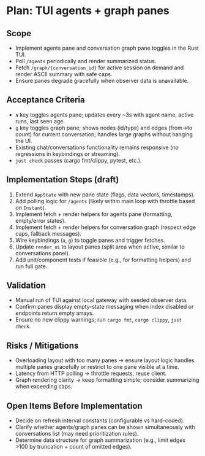 # Plan: TUI agents + graph panes

## Scope
- Implement agents pane and conversation graph pane toggles in the Rust TUI.
- Poll `/agents` periodically and render summarized status.
- Fetch `/graph/{conversation_id}` for active session on demand and render ASCII summary with safe caps.
- Ensure panes degrade gracefully when observer data is unavailable.

## Acceptance Criteria
- `a` key toggles agents pane; updates every ~3s with agent name, active runs, last seen age.
- `g` key toggles graph pane; shows nodes (id/type) and edges (from→to count) for current conversation; handles large graphs without hanging the UI.
- Existing chat/conversations functionality remains responsive (no regressions in keybindings or streaming).
- `just check` passes (cargo fmt/clippy, pytest, etc.).

## Implementation Steps (draft)
1. Extend `AppState` with new pane state (flags, data vectors, timestamps).
2. Add polling logic for `/agents` (likely within main loop with throttle based on `Instant`).
3. Implement fetch + render helpers for agents pane (formatting, empty/error states).
4. Implement fetch + render helpers for conversation graph (respect edge caps, fallback messages).
5. Wire keybindings (`a`, `g`) to toggle panes and trigger fetches.
6. Update `render_ui` to layout panes (split area when active, similar to conversations panel).
7. Add unit/component tests if feasible (e.g., for formatting helpers) and run full gate.

## Validation
- Manual run of TUI against local gateway with seeded observer data.
- Confirm panes display empty-state messaging when index disabled or endpoints return empty arrays.
- Ensure no new clippy warnings; run `cargo fmt`, `cargo clippy`, `just check`.

## Risks / Mitigations
- Overloading layout with too many panes → ensure layout logic handles multiple panes gracefully or restrict to one pane visible at a time.
- Latency from HTTP polling → throttle requests, reuse client.
- Graph rendering clarity → keep formatting simple; consider summarizing when exceeding caps.

## Open Items Before Implementation
- Decide on refresh interval constants (configurable vs hard-coded).
- Clarify whether agents/graph panes can be shown simultaneously with conversations list (may need prioritization rules).
- Determine data structure for graph summarization (e.g., limit edges >100 by truncation + count of omitted edges).
